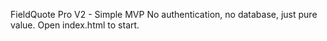 FieldQuote Pro V2 - Simple MVP
No authentication, no database, just pure value.
Open index.html to start.